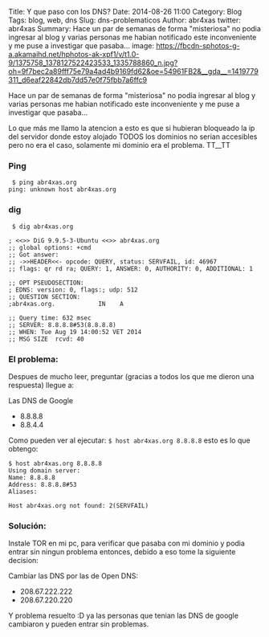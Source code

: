 Title: Y que paso con los DNS?
Date: 2014-08-26 11:00
Category: Blog
Tags: blog, web, dns
Slug: dns-problematicos
Author: abr4xas
twitter: abr4xas
Summary: Hace un par de semanas de forma "misteriosa" no podia ingresar al blog y varias personas me habian notificado este inconveniente y me puse a investigar que pasaba...
image: https://fbcdn-sphotos-g-a.akamaihd.net/hphotos-ak-xpf1/v/t1.0-9/1375758_1378127522423533_1335788860_n.jpg?oh=9f7bec2a89fff75e79a4ad4b9169fd62&oe=54961FB2&__gda__=1419779311_d6eaf22842db7dd57e0f75fbb7a6ffc9

Hace un par de semanas de forma "misteriosa" no podia ingresar al blog y varias personas me habian notificado este inconveniente y me puse a investigar que pasaba...

Lo que más me llamo la atencion a esto es que si hubieran bloqueado la ip del servidor donde estoy alojado TODOS los dominios no serian accesibles pero no era el caso, solamente mi dominio era el problema. TT__TT

### Ping

```
 $ ping abr4xas.org
ping: unknown host abr4xas.org
```

### dig

```
 $ dig abr4xas.org

; <<>> DiG 9.9.5-3-Ubuntu <<>> abr4xas.org
;; global options: +cmd
;; Got answer:
;; ->>HEADER<<- opcode: QUERY, status: SERVFAIL, id: 46967
;; flags: qr rd ra; QUERY: 1, ANSWER: 0, AUTHORITY: 0, ADDITIONAL: 1

;; OPT PSEUDOSECTION:
; EDNS: version: 0, flags:; udp: 512
;; QUESTION SECTION:
;abr4xas.org.            IN    A 

;; Query time: 632 msec
;; SERVER: 8.8.8.8#53(8.8.8.8)
;; WHEN: Tue Aug 19 14:00:52 VET 2014
;; MSG SIZE  rcvd: 40
```


### El problema:

Despues de mucho leer, preguntar (gracias a todos los que me dieron una respuesta) llegue a:

Las DNS de Google

* 8.8.8.8
* 8.8.4.4

Como pueden ver al ejecutar: ``` $ host abr4xas.org 8.8.8.8 ``` esto es lo que obtengo:

```
$ host abr4xas.org 8.8.8.8
Using domain server:
Name: 8.8.8.8
Address: 8.8.8.8#53
Aliases: 

Host abr4xas.org not found: 2(SERVFAIL)
```


### Solución:

Instale TOR en mi pc, para verificar que pasaba con mi dominio y podia entrar sin ningun problema entonces, debido a eso tome la siguiente decision:

Cambiar las DNS por las de Open DNS:

* 208.67.222.222
* 208.67.220.220

Y problema resuelto :D ya las personas que tenian las DNS de google cambiaron y pueden entrar sin problemas.
